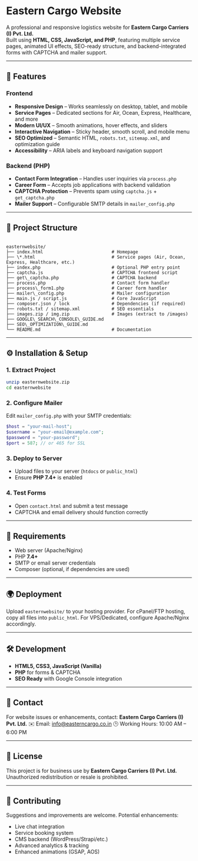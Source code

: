 # Eastern Cargo Website

A professional and responsive logistics website for **Eastern Cargo Carriers (I) Pvt. Ltd.**  
Built using **HTML, CSS, JavaScript, and PHP**, featuring multiple service pages, animated UI effects, SEO-ready structure, and backend-integrated forms with CAPTCHA and mailer support.

---

## 🌟 Features

### Frontend
- **Responsive Design** – Works seamlessly on desktop, tablet, and mobile
- **Service Pages** – Dedicated sections for Air, Ocean, Express, Healthcare, and more
- **Modern UI/UX** – Smooth animations, hover effects, and sliders
- **Interactive Navigation** – Sticky header, smooth scroll, and mobile menu
- **SEO Optimized** – Semantic HTML, `robots.txt`, `sitemap.xml`, and optimization guide
- **Accessibility** – ARIA labels and keyboard navigation support

### Backend (PHP)
- **Contact Form Integration** – Handles user inquiries via `process.php`
- **Career Form** – Accepts job applications with backend validation
- **CAPTCHA Protection** – Prevents spam using `captcha.js` + `get_captcha.php`
- **Mailer Support** – Configurable SMTP details in `mailer_config.php`

---

## 📂 Project Structure

```

easternwebsite/
├── index.html                          # Homepage
├── \*.html                             # Service pages (Air, Ocean, Express, Healthcare, etc.)
├── index.php                           # Optional PHP entry point
├── captcha.js                          # CAPTCHA frontend script
├── get\_captcha.php                    # CAPTCHA backend
├── process.php                         # Contact form handler
├── process\_form1.php                  # Career form handler
├── mailer\_config.php                  # Mailer configuration
├── main.js / script.js                 # Core JavaScript
├── composer.json / lock                # Dependencies (if required)
├── robots.txt / sitemap.xml            # SEO essentials
├── images.zip / img.zip                # Images (extract to /images)
├── GOOGLE\_SEARCH\_CONSOLE\_GUIDE.md
├── SEO\_OPTIMIZATION\_GUIDE.md
└── README.md                           # Documentation

````

---

## ⚙️ Installation & Setup

### 1. Extract Project
```bash
unzip easternwebsite.zip
cd easternwebsite
````

### 2. Configure Mailer

Edit `mailer_config.php` with your SMTP credentials:

```php
$host = "your-mail-host";
$username = "your-email@example.com";
$password = "your-password";
$port = 587; // or 465 for SSL
```

### 3. Deploy to Server

* Upload files to your server (`htdocs` or `public_html`)
* Ensure **PHP 7.4+** is enabled

### 4. Test Forms

* Open `contact.html` and submit a test message
* CAPTCHA and email delivery should function correctly

---

## 🔑 Requirements

* Web server (Apache/Nginx)
* PHP **7.4+**
* SMTP or email server credentials
* Composer (optional, if dependencies are used)

---

## 🌍 Deployment

Upload `easternwebsite/` to your hosting provider.
For cPanel/FTP hosting, copy all files into `public_html`.
For VPS/Dedicated, configure Apache/Nginx accordingly.

---

## 🛠 Development

* **HTML5, CSS3, JavaScript (Vanilla)**
* **PHP** for forms & CAPTCHA
* **SEO Ready** with Google Console integration

---

## 📧 Contact

For website issues or enhancements, contact:
**Eastern Cargo Carriers (I) Pvt. Ltd.**
✉️ Email: [info@easterncargo.co.in](mailto:info@easterncargo.co.in)
🕒 Working Hours: 10:00 AM – 6:00 PM

---

## 📄 License

This project is for business use by **Eastern Cargo Carriers (I) Pvt. Ltd.**
Unauthorized redistribution or resale is prohibited.

---

## 🤝 Contributing

Suggestions and improvements are welcome.
Potential enhancements:

* Live chat integration
* Service booking system
* CMS backend (WordPress/Strapi/etc.)
* Advanced analytics & tracking
* Enhanced animations (GSAP, AOS)